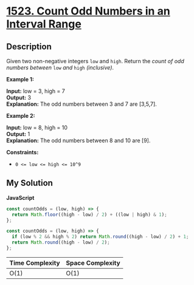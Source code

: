 # [1523. Count Odd Numbers in an Interval Range](https://leetcode.com/problems/count-odd-numbers-in-an-interval-range)

## Description

Given two non-negative integers `low` and `high`. Return the _count of odd numbers between_ `low` _and_ `high` *(inclusive)*.

**Example 1:**

**Input:** low = 3, high = 7  
**Output:** 3  
**Explanation:** The odd numbers between 3 and 7 are \[3,5,7\].

**Example 2:**

**Input:** low = 8, high = 10  
**Output:** 1  
**Explanation:** The odd numbers between 8 and 10 are \[9\].

**Constraints:**

- `0 <= low <= high <= 10^9`

## My Solution

**JavaScript**

```js
const countOdds = (low, high) => {
  return Math.floor((high - low) / 2) + ((low | high) & 1);
};
```

```js
const countOdds = (low, high) => {
  if (low % 2 && high % 2) return Math.round((high - low) / 2) + 1;
  return Math.round((high - low) / 2);
};
```

| Time Complexity | Space Complexity |
| --------------- | ---------------- |
| O(1)            | O(1)             |
